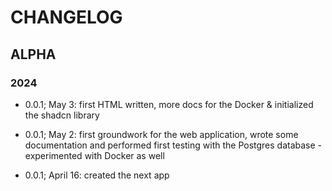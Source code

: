# CHANGELOG

## ALPHA

### 2024

- 0.0.1; May 3: first HTML written, more docs for the Docker & initialized the shadcn library

- 0.0.1; May 2: first groundwork for the web application, wrote some documentation and performed first testing with the Postgres database - experimented with Docker as well

- 0.0.1; April 16: created the next app
